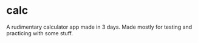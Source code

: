 # calc
A rudimentary calculator app made in 3 days. Made mostly for testing and practicing with some stuff.
